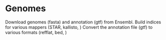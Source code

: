 # Genomes
Download genomes (fasta) and annotation (gtf) from Ensembl.
Build indices for various mappers (STAR, kallisto, )
Convert the annotation file (gtf) to various formats (refflat, bed, )
